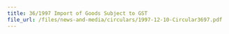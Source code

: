 ```yaml
---
title: 36/1997 Import of Goods Subject to GST
file_url: /files/news-and-media/circulars/1997-12-10-Circular3697.pdf
---
```

